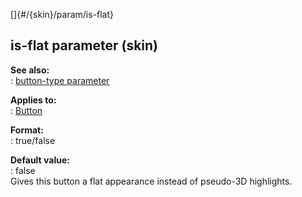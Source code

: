[]{#/{skin}/param/is-flat}    
## is-flat parameter (skin)    
**See also:**    
:   [button-type parameter](ref/%7Bskin%7D/param/button-type)    
<!-- -->    
**Applies to:**    
:   [Button](ref/%7Bskin%7D/control/button)    
<!-- -->    
**Format:**    
:   true/false    
<!-- -->    
**Default value:**    
:   false    
Gives this button a flat appearance instead of pseudo-3D highlights.  